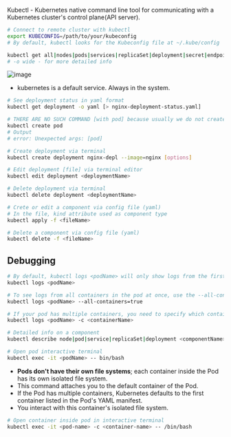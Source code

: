 Kubectl - Kubernetes native command line tool for communicating with a Kubernetes cluster's control plane(API server).

```bash
# Connect to remote cluster with kubectl
export KUBECONFIG=/path/to/your/kubeconfig
# By default, kubectl looks for the Kubeconfig file at ~/.kube/config
```

```bash
kubectl get all|nodes|pods|services|replicaSet|deployment|secret|endpoints [-o wide]
# -o wide - for more detailed info
```
![image](https://github.com/user-attachments/assets/6c3d26d8-2152-4023-83bc-f3aa179de3e2)
- kubernetes is a default service. Always in the system.
```bash
# See deployment status in yaml format
kubectl get deployment -o yaml [> nginx-deployment-status.yaml]
```
```bash
# THERE ARE NO SUCH COMMAND [with pod] because usually we do not create pods directly
kubectl create pod
# Output
# error: Unexpected args: [pod]
```
```bash
# Create deployment via terminal
kubectl create deployment nginx-depl --image=nginx [options]
```
```bash
# Edit deployment [file] via terminal editor
kubectl edit deployment <deploymentName>
```
```bash
# Delete deployment via terminal
kubectl delete deployment <deploymentName>
```
```bash
# Crete or edit a component via config file (yaml)
# In the file, kind attribute used as component type
kubectl apply -f <fileName>
```
```bash
# Delete a component via config file (yaml)
kubectl delete -f <fileName>
```
## Debugging

```bash
# By default, kubectl logs <podName> will only show logs from the first container inside the pod (if there are multiple containers).
kubectl logs <podName>

# To see logs from all containers in the pod at once, use the --all-containers flag
kubectl logs <podName> --all-containers=true

# If your pod has multiple containers, you need to specify which container's logs you want to see
kubectl logs <podName> -c <containerName>
```

```bash
# Detailed info on a component
kubectl describe node|pod|service|replicaSet|deployment <componentName>
```
```bash
# Open pod interactive terminal
kubectl exec -it <podName> -- bin/bash
```
- **Pods don't have their own file systems**; each container inside the Pod has its own isolated file system.
- This command attaches you to the default container of the Pod.
- If the Pod has multiple containers, Kubernetes defaults to the first container listed in the Pod's YAML manifest.
- You interact with this container's isolated file system.

```bash
# Open container inside pod in interactive terminal
kubectl exec -it <pod-name> -c <container-name> -- /bin/bash
```
